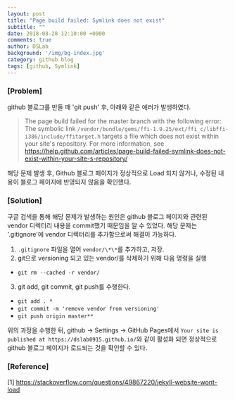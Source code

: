 ```yaml
---
layout: post
title: "Page build failed: Symlink does not exist"
subtitle: ""
date: 2018-08-28 12:10:00 +0900
comments: true
author: DSLab
background: '/img/bg-index.jpg'
category: github blog
tags: [github, Symlink]
---
```


### [Problem]

github 블로그를 만들 때 'git push' 후, 아래와 같은 에러가 발생하였다.

>The page build failed for the master branch with the following error: The symbolic link `/vendor/bundle/gems/ffi-1.9.25/ext/ffi_c/libffi-i386/include/ffitarget.h` targets a file which does not exist within your site's repository. For more information, see https://help.github.com/articles/page-build-failed-symlink-does-not-exist-within-your-site-s-repository/

해당 문제 발생 후, Github 블로그 페이지가 정상적으로 Load 되지 않거나, 수정된 내용이 블로그 페이지에 반영되지 않음을 확인했다.

### [Solution]

구글 검색을 통해 해당 문제가 발생하는 원인은 github 블로그 페이지와 관련된 vendor 디렉터리 내용을 commit했기 때문임을 알 수 있었다. 해당 문제는 '.gitignore'에 vendor 디렉터리를 추가함으로써 해결이 가능하다.

1. `.gitignore` 파일을 열어 `vendor/\*\*`를 추가하고, 저장.
2. git으로 versioning 되고 있는 vendor/를 삭제하기 위해 다음 명령을 실행
  * `git rm --cached -r vendor/`
3. git add, git commit, git push를 수행한다.
* `git add . *`
* `git commit -m 'remove vendor from versioning'`
* `git push origin master**`

위의 과정을 수행한 뒤, github -> Settings -> GitHub Pages에서 `Your site is published at https://dslab0915.github.io/`와 같이 활성화 되면 정상적으로 github 블로그 페이지가 로드되는 것을 확인할 수 있다.

### [Reference]

[1] https://stackoverflow.com/questions/49867220/jekyll-website-wont-load

